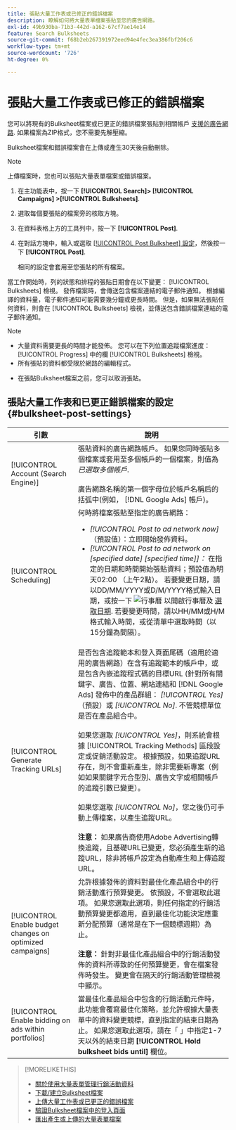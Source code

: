 ```yaml
---
title: 張貼大量工作表或已修正的錯誤檔案
description: 瞭解如何將大量表單檔案張貼至您的廣告網路。
exl-id: 49b930ba-71b3-442d-a162-67cf7ae14e14
feature: Search Bulksheets
source-git-commit: f68b2eb267391972eed94e4fec3ea386fbf206c6
workflow-type: tm+mt
source-wordcount: '726'
ht-degree: 0%

---
```


# 張貼大量工作表或已修正的錯誤檔案

您可以將現有的Bulksheet檔案或已更正的錯誤檔案張貼到相關帳戶 [支援的廣告網路](bulksheet-about.md#bulksheet-functionality-by-network). 如果檔案為ZIP格式，您不需要先解壓縮。

Bulksheet檔案和錯誤檔案會在上傳或產生30天後自動刪除。

>[!NOTE]
>上傳檔案時，您也可以張貼大量表單檔案或錯誤檔案。

1. 在主功能表中，按一下 **[!UICONTROL Search]> [!UICONTROL Campaigns] >[!UICONTROL Bulksheets]**.

1. 選取每個要張貼的檔案旁的核取方塊。

1. 在資料表格上方的工具列中，按一下 **[!UICONTROL Post]**.

1. 在對話方塊中，輸入或選取 [[!UICONTROL Post Bulksheet] 設定](#bulksheet-post-settings)，然後按一下 **[!UICONTROL Post]**.

   相同的設定會套用至您張貼的所有檔案。

當工作開始時，列的狀態和排程的張貼日期會在以下變更： [!UICONTROL Bulksheets] 檢視。 發佈檔案時，會傳送包含檔案連結的電子郵件通知。 根據編譯的資料量，電子郵件通知可能需要幾分鐘或更長時間。 但是，如果無法張貼任何資料，則會在 [!UICONTROL Bulksheets] 檢視，並傳送包含錯誤檔案連結的電子郵件通知。

>[!NOTE]
>
>* 大量資料需要更長的時間才能發佈。 您可以在下列位置追蹤檔案進度： [!UICONTROL Progress] 中的欄 [!UICONTROL Bulksheets] 檢視。
>* 所有張貼的資料都受限於網路的編輯程式。
* 在張貼Bulksheet檔案之前，您可以取消張貼。

## 張貼大量工作表和已更正錯誤檔案的設定 {#bulksheet-post-settings}

| 引數 | 說明 |
|----|----|
| [!UICONTROL Account (Search Engine)] | 張貼資料的廣告網路帳戶。 如果您同時張貼多個檔案或套用至多個帳戶的一個檔案，則值為 <i>已選取多個帳戶</i>.<br><br>廣告網路名稱的第一個字母位於帳戶名稱后的括弧中(例如， [!DNL Google Ads] 帳戶)。 |
| [!UICONTROL Scheduling] | 何時將檔案張貼至指定的廣告網路：<ul><li><i>[!UICONTROL Post to ad network now]</i> （預設值）：立即開始發佈資料。</li><li><i>[!UICONTROL Post to ad network on \[specified date\] \[specified time\]]：</i> 在指定的日期和時間開始張貼資料；預設值為明天02:00 （上午2點）。 若要變更日期，請以DD/MM/YYYY或D/M/YYYY格式輸入日期，或按一下 ![行事曆](assets/calendar.png "行事曆") 以開啟行事曆及 [選取日期](/advertising.en/help/search-social-commerce/campaign-management/bulksheets/assets/calendar.png). 若要變更時間，請以HH/MM或H/M格式輸入時間，或從清單中選取時間（以15分鐘為間隔）。</li></ul> |
| [!UICONTROL Generate Tracking URLs] | 是否包含追蹤範本和登入頁面尾碼（適用於適用的廣告網路）在含有追蹤範本的帳戶中，或是包含內嵌追蹤程式碼的目標URL (針對所有關鍵字、廣告、位置、網站連結和 [!DNL Google Ads] 發佈中的產品群組： <i>[!UICONTROL Yes]</i> （預設）或 <i>[!UICONTROL No]</i>. 不管競標單位是否在產品組合中。<br><br>如果您選取 <i>[!UICONTROL Yes]</i>，則系統會根據 [!UICONTROL Tracking Methods] 區段設定或促銷活動設定。 根據預設，如果追蹤URL存在，則不會重新產生，除非需要新專案（例如如果關鍵字元合型別、廣告文字或相關帳戶的追蹤引數已變更）。<br><br>如果您選取 <i>[!UICONTROL No]</i>，您之後仍可手動上傳檔案，以產生追蹤URL。<br><br><b>注意：</b> 如果廣告商使用Adobe Advertising轉換追蹤，且基礎URL已變更，您必須產生新的追蹤URL，除非將帳戶設定為自動產生和上傳追蹤URL。 |
| [!UICONTROL Enable budget changes on optimized campaigns] | 允許根據發佈的資料對最佳化產品組合中的行銷活動進行預算變更。 依預設，不會選取此選項。 如果您選取此選項，則任何指定的行銷活動預算變更都適用，直到最佳化功能決定應重新分配預算（通常是在下一個競標週期）為止。<br><br><b>注意：</b> 針對非最佳化產品組合中的行銷活動發佈的資料所導致的任何預算變更，會在檔案發佈時發生。 變更會在隔天的行銷活動管理檢視中顯示。 |
| [!UICONTROL Enable bidding on ads within portfolios] | 當最佳化產品組合中包含的行銷活動元件時，此功能會覆寫最佳化策略，並允許根據大量表單中的資料變更競標，直到指定的結束日期為止。 如果您選取此選項，請在「 」中指定1-7天以外的結束日期 **[!UICONTROL Hold bulksheet bids until]** 欄位。 |

>[!MORELIKETHIS]
>
>* [關於使用大量表單管理行銷活動資料](bulksheet-about.md)
>* [下載/建立Bulksheet檔案](bulksheet-download.md)
>* [上傳大量工作表或已更正的錯誤檔案](bulksheet-upload.md)
>* [驗證Bulksheet檔案中的登入頁面](bulksheet-validate-landing-pages.md)
>* [匯出產生或上傳的大量表單檔案](bulksheet-export.md)
